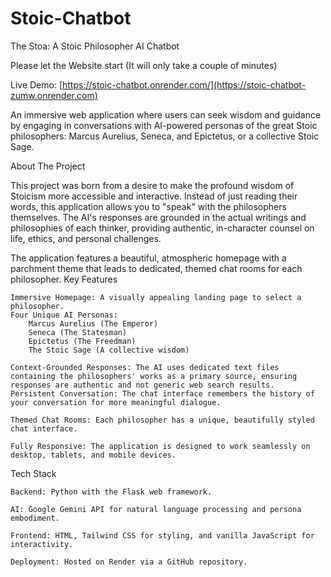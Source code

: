 ﻿# Stoic-Chatbot

The Stoa: A Stoic Philosopher AI Chatbot

Please let the Website start (It will only take a couple of minutes)

Live Demo: [https://stoic-chatbot.onrender.com/](https://stoic-chatbot-zumw.onrender.com)


An immersive web application where users can seek wisdom and guidance by engaging in conversations with AI-powered personas of the great Stoic philosophers: Marcus Aurelius, Seneca, and Epictetus, or a collective Stoic Sage.

About The Project

This project was born from a desire to make the profound wisdom of Stoicism more accessible and interactive. Instead of just reading their words, this application allows you to "speak" with the philosophers themselves. The AI's responses are grounded in the actual writings and philosophies of each thinker, providing authentic, in-character counsel on life, ethics, and personal challenges.

The application features a beautiful, atmospheric homepage with a parchment theme that leads to dedicated, themed chat rooms for each philosopher.
Key Features

    Immersive Homepage: A visually appealing landing page to select a philosopher.
    Four Unique AI Personas:
        Marcus Aurelius (The Emperor)
        Seneca (The Statesman)
        Epictetus (The Freedman)
        The Stoic Sage (A collective wisdom)

    Context-Grounded Responses: The AI uses dedicated text files containing the philosophers' works as a primary source, ensuring responses are authentic and not generic web search results.
    Persistent Conversation: The chat interface remembers the history of your conversation for more meaningful dialogue.

    Themed Chat Rooms: Each philosopher has a unique, beautifully styled chat interface.

    Fully Responsive: The application is designed to work seamlessly on desktop, tablets, and mobile devices.

Tech Stack

    Backend: Python with the Flask web framework.

    AI: Google Gemini API for natural language processing and persona embodiment.

    Frontend: HTML, Tailwind CSS for styling, and vanilla JavaScript for interactivity.

    Deployment: Hosted on Render via a GitHub repository.



